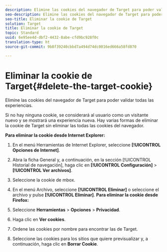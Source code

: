 ```yaml
---
description: Elimine las cookies del navegador de Target para poder validar todas las experiencias.
seo-description: Elimine las cookies del navegador de Target para poder validar todas las experiencias.
seo-title: Eliminar la cookie de Target
solution: Target
title: Eliminar la cookie de Target
topic: Standard
uuid: 6e95ee4d-dbf2-4432-8abe-cfd9bc928f0c
translation-type: ht
source-git-commit: 9b8f39240cbbd7a494d74dc0016ed666a58fd870

---
```



# Eliminar la cookie de Target{#delete-the-target-cookie}

Elimine las cookies del navegador de Target para poder validar todas las experiencias.

Si no hay ninguna cookie, se considerará al usuario como un visitante nuevo y se mostrará una experiencia nueva. Hay varias formas de eliminar la cookie de Target sin eliminar las todas las cookies del navegador.

**Para eliminar la cookie desde Internet Explorer:**

1. En el menú Herramientas de Internet Explorer, seleccione **[!UICONTROL Opciones de Internet]**.
1. Abra la ficha General y, a continuación, en la sección [!UICONTROL Historial de navegación], haga clic en **[!UICONTROL Configuración]** &gt; **[!UICONTROL Ver archivos]**.
1. Seleccione la cookie de mbox.
1. En el menú Archivo, seleccione **[!UICONTROL Eliminar]** o seleccione el archivo y pulse **[!UICONTROL Eliminar]**.
   **Para eliminar la cookie desde Firefox:**

1. Seleccione **Herramientas** &gt; **Opciones** &gt; **Privacidad**.

1. Haga clic en **Ver cookies**.
1. Ordene las cookies por nombre para encontrar las de Target.
1. Seleccione las cookies para los sitios que quiere previsualizar y, a continuación, haga clic en **Borrar Cookie**.

